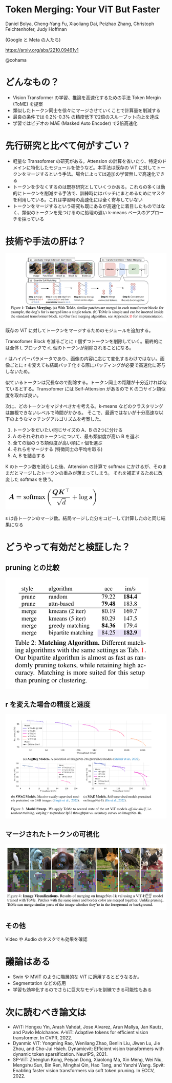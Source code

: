Token Merging: Your ViT But Faster
====
Daniel Bolya, Cheng-Yang Fu, Xiaoliang Dai, Peizhao Zhang, Christoph Feichtenhofer, Judy Hoffman

(Google と Meta の人たち)

https://arxiv.org/abs/2210.09461v1

@cohama

# どんなもの？

- Vision Transformer の学習、推論を高速化するための手法 Token Mergin (ToME) を提案
- 類似したトークン同士を徐々にマージさせていくことで計算量を削減する
- 最良の条件では 0.2%-0.3% の精度低下で2倍のスループット向上を達成
- 学習ではビデオの MAE (Masked Auto Encoder) で2倍高速化

# 先行研究と比べて何がすごい？

- 軽量な Transofomer の研究がある。Attension の計算を省いたり、特定のドメインに特化したモジュールを使うなど。本手法は既存の ViT に対してトークンをマージするという手法。場合によっては追加の学習無しで高速化できる
- トークンを少なくするのは既存研究としていくつかある。これらの多くは動的にトークンを削減する手法で、訓練時にはバッチにまとめるためにマスクを利用している。これは学習時の高速化には全く寄与していない
- トークンをマージするという研究も既にあるが高速化に着目したものではなく、類似のトークンを見つけるのに処理の遅い k-means ベースのアプローチを採っている

# 技術や手法の肝は？

![](./ToMe/token_merging.png)

既存の ViT に対してトークンをマージするためのモジュールを追加する。

Transofomer Block を減るごとに r 個ずつトークンを削除していく。最終的には全体 L ブロックで rL 個のトークンが削除されることになる。

r はハイパーパラメータであり、画像の内容に応じて変化するわけではない。画像ごとに r を変えても結局バッチ化する際にパッディングが必要で高速化に寄与しないため。

似ているトークンは冗長なので削除する。トークン同士の距離が十分近ければ似ているとする。Transofomer には Self-Attension があるので K のコサイン類似度を取れば良い。

次に、どのトークンをマジすべきかを考える。k-means などのクラスタリングは無視できないレベルで時間がかかる。
そこで、最適ではないが十分高速な以下のようなマッチングアルゴリズムを考案した。

1. トークンをだいたい同じサイズの A、B の2つに分ける
2. A のそれぞれのトークンについて、最も類似度が高い B を選ぶ
3. 全ての組のうち類似度が高い順に r 個を選ぶ
4. それらをマージする (特徴同士の平均を取る)
5. A, B を結合する

K のトークン数を減らした後、Attension の計算で softmax にかけるが、そのままだとマージしたトークンの重みが薄まってしまう。
それを補正するために改変した softmax を使う。

![](./ToMe/softmax.png)

s は各トークンのマージ数。結局マージした分をコピーして計算したのと同じ結果になる

# どうやって有効だと検証した？

## pruning との比較

![](./ToMe/result.png)

## r を変えた場合の精度と速度

![](./ToMe/result_r.png)

## マージされたトークンの可視化

![](./ToMe/result_vis.png)

## その他

Video や Audio のタスクでも効果を確認

# 議論はある

- Swin や MViT のように階層的な ViT に適用するとどうなるか。
- Segmentation などの応用
- 学習も効率化するのでさらに巨大なモデルを訓練できる可能性もある

# 次に読むべき論文は

- AViT: Hongxu Yin, Arash Vahdat, Jose Alvarez, Arun Mallya, Jan Kautz, and Pavlo Molchanov. A-ViT: Adaptive tokens for efficient vision transformer. In CVPR, 2022.
- Dyanmic ViT: Yongming Rao, Wenliang Zhao, Benlin Liu, Jiwen Lu, Jie Zhou, and Cho-Jui Hsieh. Dynamicvit: Efficient vision transformers with dynamic token sparsification. NeurIPS, 2021.
- SP-ViT: Zhenglun Kong, Peiyan Dong, Xiaolong Ma, Xin Meng, Wei Niu, Mengshu Sun, Bin Ren, Minghai Qin, Hao Tang, and Yanzhi Wang. Spvit: Enabling faster vision transformers via soft token pruning. In ECCV, 2022.
